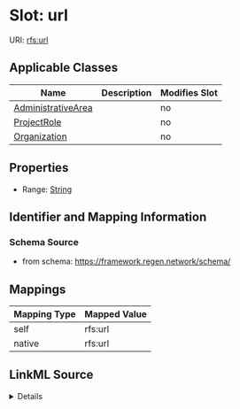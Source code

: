 

# Slot: url



URI: [rfs:url](https://framework.regen.network/schema/url)



<!-- no inheritance hierarchy -->





## Applicable Classes

| Name | Description | Modifies Slot |
| --- | --- | --- |
| [AdministrativeArea](AdministrativeArea.md) |  |  no  |
| [ProjectRole](ProjectRole.md) |  |  no  |
| [Organization](Organization.md) |  |  no  |







## Properties

* Range: [String](String.md)





## Identifier and Mapping Information







### Schema Source


* from schema: https://framework.regen.network/schema/




## Mappings

| Mapping Type | Mapped Value |
| ---  | ---  |
| self | rfs:url |
| native | rfs:url |




## LinkML Source

<details>
```yaml
name: url
from_schema: https://framework.regen.network/schema/
rank: 1000
alias: url
domain_of:
- ProjectRole
- Organization
- AdministrativeArea
range: string

```
</details>